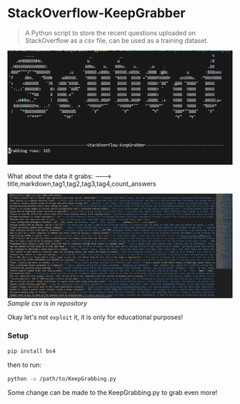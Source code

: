 # StackOverflow-KeepGrabber
> A Python script to store the recent questions uploaded on StackOverflow as a csv file, can be used as a training dataset.

![How it looks](./demo.png)

What about the data it grabs:
---> title,markdown,tag1,tag2,tag3,tag4,count_answers

![How csv looks](./csv_demo.png)
*Sample csv is in repository*

Okay let's not `exploit` it, it is only for educational purposes!

### Setup

```sh
pip install bs4
```
then to run:
```sh
python -u /path/to/KeepGrabbing.py
```

Some change can be made to the KeepGrabbing.py to grab even more!

